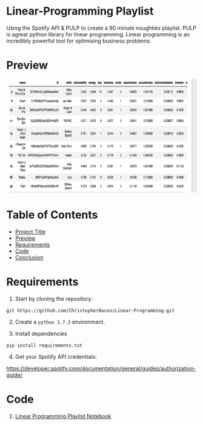 # Linear-Programming Playlist
Using the Spotify API &amp; PULP to create a 90 minute noughties playlist. PULP is agreat python library for linear programming. Linear programming is an incredibly powerful tool for optimising business problems.

# Preview

<img src="https://github.com/ChristopherBacon/Linear-Programming/blob/main/Spotify%20Linear%20Playlist.png" width="600" height="300">

# Table of Contents

- [Project Title](#Linear-Programming-Playlist)
- [Preview](#Preview)
- [Requirements](#Requirements)
- [Code](#Code)
- [Conclusion](#Conclusion)

# Requirements

1. Start by cloning the repository:
```
git https://github.com/ChristopherBacon/Linear-Programming.git
```
2. Create a ```python 3.7.3``` environment.

3. Install dependencies
```
pip install requirements.txt
```
4. Get your Spotify API credentials:

https://developer.spotify.com/documentation/general/guides/authorization-guide/

# Code

1. [Linear Programming Playlist Notebook](https://github.com/ChristopherBacon/Linear-Programming/blob/main/Spotify%20Linear%20Programming%20Playlist.ipynb)



